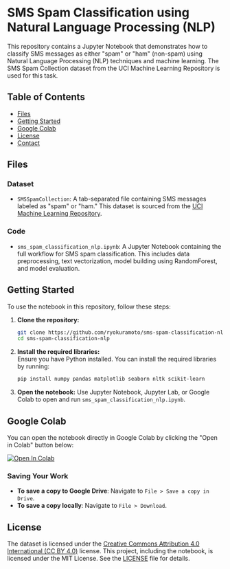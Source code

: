 # SMS Spam Classification using Natural Language Processing (NLP)

This repository contains a Jupyter Notebook that demonstrates how to classify SMS messages as either "spam" or "ham" (non-spam) using Natural Language Processing (NLP) techniques and machine learning. The SMS Spam Collection dataset from the UCI Machine Learning Repository is used for this task.

## Table of Contents
- [Files](#files)
- [Getting Started](#getting-started)
- [Google Colab](#google-colab)
- [License](#license)
- [Contact](#contact)

## Files

### Dataset
- `SMSSpamCollection`: A tab-separated file containing SMS messages labeled as "spam" or "ham." This dataset is sourced from the [UCI Machine Learning Repository](https://archive.ics.uci.edu/ml/datasets/sms+spam+collection#).

### Code
- `sms_spam_classification_nlp.ipynb`: A Jupyter Notebook containing the full workflow for SMS spam classification. This includes data preprocessing, text vectorization, model building using RandomForest, and model evaluation.

## Getting Started

To use the notebook in this repository, follow these steps:

1. **Clone the repository:**
   ```bash
   git clone https://github.com/ryokuramoto/sms-spam-classification-nlp.git
   cd sms-spam-classification-nlp
   ```

2. **Install the required libraries:**  
   Ensure you have Python installed. You can install the required libraries by running:
   ```bash
   pip install numpy pandas matplotlib seaborn nltk scikit-learn
   ```
   
3. **Open the notebook:**
   Use Jupyter Notebook, Jupyter Lab, or Google Colab to open and run `sms_spam_classification_nlp.ipynb`.

## Google Colab

You can open the notebook directly in Google Colab by clicking the "Open in Colab" button below:

[![Open In Colab](https://colab.research.google.com/assets/colab-badge.svg)](https://colab.research.google.com/github/ryokuramoto/sms-spam-classification-nlp/blob/main/sms_spam_classification_nlp.ipynb)

### Saving Your Work
- **To save a copy to Google Drive**: Navigate to `File > Save a copy in Drive`.
- **To save a copy locally**: Navigate to `File > Download`.

## License

The dataset is licensed under the [Creative Commons Attribution 4.0 International (CC BY 4.0)](https://creativecommons.org/licenses/by/4.0/) license. This project, including the notebook, is licensed under the MIT License. See the [LICENSE](LICENSE) file for details.
